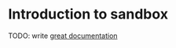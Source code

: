 # Introduction to sandbox

TODO: write [great documentation](http://jacobian.org/writing/great-documentation/what-to-write/)
